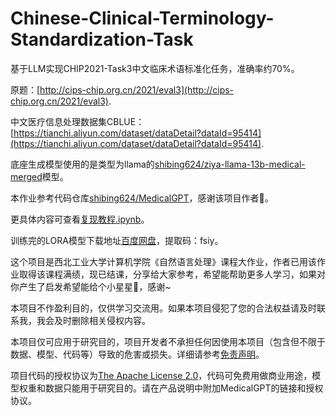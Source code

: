 # Chinese-Clinical-Terminology-Standardization-Task

基于LLM实现CHIP2021-Task3中文临床术语标准化任务，准确率约70%。

原题：[http://cips-chip.org.cn/2021/eval3](http://cips-chip.org.cn/2021/eval3).

中文医疗信息处理数据集CBLUE：[https://tianchi.aliyun.com/dataset/dataDetail?dataId=95414](https://tianchi.aliyun.com/dataset/dataDetail?dataId=95414).

底座生成模型使用的是类型为llama的[shibing624/ziya-llama-13b-medical-merged](https://huggingface.co/shibing624/ziya-llama-13b-medical-merged)模型。

本作业参考代码仓库[shibing624/MedicalGPT](https://github.com/shibing624/MedicalGPT/tree/main)，感谢该项目作者:rose:。

更具体内容可查看[复现教程.ipynb](复现教程.ipynb)。

训练完的LORA模型下载地址[百度网盘](https://pan.baidu.com/s/1Y4xCbVls0ZC_J9qTHw6fUg)，提取码：fsiy。

这个项目是西北工业大学计算机学院《自然语言处理》课程大作业，作者已用该作业取得该课程满绩，现已结课，分享给大家参考，希望能帮助更多人学习，如果对你产生了启发希望能给个小星星:star2:，感谢~

本项目不作盈利目的，仅供学习交流用。如果本项目侵犯了您的合法权益请及时联系我，我会及时删除相关侵权内容。

本项目仅可应用于研究目的，项目开发者不承担任何因使用本项目（包含但不限于数据、模型、代码等）导致的危害或损失。详细请参考[免责声明](DISCLAIMER)。

项目代码的授权协议为[The Apache License 2.0](LICENSE)，代码可免费用做商业用途，模型权重和数据只能用于研究目的。请在产品说明中附加MedicalGPT的链接和授权协议。
